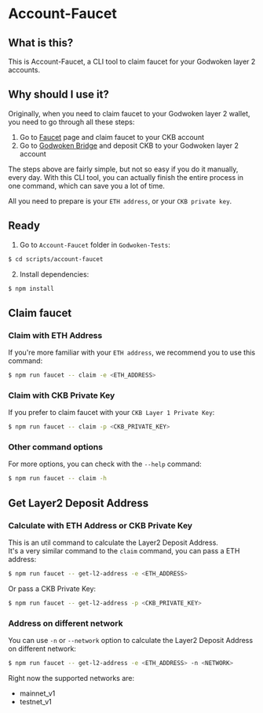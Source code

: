 # Account-Faucet

## What is this?
This is Account-Faucet, a CLI tool to claim faucet for your Godwoken layer 2 accounts.

## Why should I use it?
Originally, when you need to claim faucet to your Godwoken layer 2 wallet, you need to go through all these steps:
1. Go to [Faucet](https://faucet.nervos.org) page and claim faucet to your CKB account
2. Go to [Godwoken Bridge](https://testnet.bridge.godwoken.io/) and deposit CKB to your Godwoken layer 2 account

The steps above are fairly simple, but not so easy if you do it manually, every day. 
With this CLI tool, you can actually finish the entire process in one command, which can save you a lot of time. 

All you need to prepare is your `ETH address`, or your `CKB private key`.

## Ready
1. Go to `Account-Faucet` folder in `Godwoken-Tests`:
```bash
$ cd scripts/account-faucet
```
2. Install dependencies:
```bash
$ npm install
```

## Claim faucet

### Claim with ETH Address
If you're more familiar with your `ETH address`, we recommend you to use this command: 
```bash
$ npm run faucet -- claim -e <ETH_ADDRESS>
```

### Claim with CKB Private Key
If you prefer to claim faucet with your `CKB Layer 1 Private Key`:
```bash
$ npm run faucet -- claim -p <CKB_PRIVATE_KEY>
```

### Other command options
For more options, you can check with the `--help` command:
```bash
$ npm run faucet -- claim -h
```

## Get Layer2 Deposit Address

### Calculate with ETH Address or CKB Private Key
This is an util command to calculate the Layer2 Deposit Address.   
It's a very similar command to the `claim` command, you can pass a ETH address:
```bash
$ npm run faucet -- get-l2-address -e <ETH_ADDRESS>
```
Or pass a CKB Private Key:
```bash
$ npm run faucet -- get-l2-address -p <CKB_PRIVATE_KEY>
```

### Address on different network
You can use `-n` or `--network` option to calculate the Layer2 Deposit Address on different network:
```bash
$ npm run faucet -- get-l2-address -e <ETH_ADDRESS> -n <NETWORK>
```

Right now the supported networks are:
- mainnet_v1
- testnet_v1